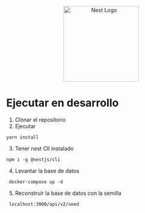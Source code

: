 <p align="center">
  <a href="http://nestjs.com/" target="blank"><img src="https://nestjs.com/img/logo-small.svg" width="200" alt="Nest Logo" /></a>
</p>

# Ejecutar en desarrollo

1. Clonar el repositorio
2. Ejecutar

```
yarn install
```

3. Tener nest ClI instalado

```
npm i -g @nestjs/cli
```

4. Levantar la base de datos

```
 docker-compose up -d
```

5. Reconstruir la base de datos con la semilla

```
 localhost:3000/api/v2/seed
```
